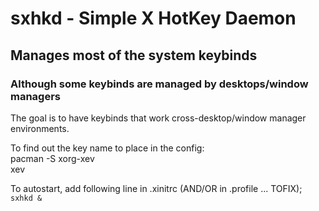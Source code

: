 # sxhkd - Simple X HotKey Daemon  

## Manages most of the system keybinds

### Although some keybinds are managed by desktops/window managers
The goal is to have keybinds that work cross-desktop/window manager environments.  

To find out the key name to place in the config:  
pacman -S xorg-xev  
xev

To autostart, add following line in .xinitrc (AND/OR in .profile ... TOFIX);
`sxhkd &`
